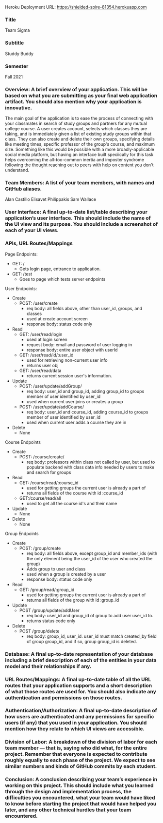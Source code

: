 Heroku Deployment URL:
https://shielded-spire-81354.herokuapp.com


### Title ###
Team Sigma
### Subtitle ### 
Studdy Buddy
### Semester ### 
Fall 2021
### Overview: A brief overview of your application. This will be based on what you are submitting as your final web application artifact. You should also mention why your application is innovative. ### 
The main goal of the application is to ease the process of connecting with your classmates in search of study groups and partners for any mutual college course. A user creates account, selects which classes they are taking, and is immediately given a list of existing study groups within that class. They can also create and delete their own groups, specifying details like meeting times, specific professor of the group's course, and maximum size. Something like this would be possible with a more broadly-applicable social media platform, but having an interface built speciically for this task helps overcoming the all-too-common inertia and imposter syndrome following the thought reaching out to peers with help on content you don't understand. 
### Team Members: A list of your team members, with names and GitHub aliases. ### 
Alan Castillo
Elisavet Philippakis
Sam Wallace
### User Interface: A final up-to-date list/table describing your application’s user interface. This should include the name of the UI view and its purpose. You should include a screenshot of each of your UI views. ### 

### APIs, URL Routes/Mappings ### 

Page Endpoints:

* GET: /
    * Gets login page, entrance to application.
* GET: /test
    * Goes to page which tests server endpoints

User Endpoints:

* Create
    * POST: /user/create
        * req body: all fields above, other than user_id, groups, and classes
        * used at create account screen
        * response body: status code only
* Read
    * GET: /user/read/login
        * used at login screen
        * request body: email and password of user logging in
        * response body: entire user object with userId
    * GET: /user/read/id/:user_id
        * used for retrieving non-current user info
        * returns user obj
    * GET: /user/read/data
        * returns current session user's information.
* Update
    * POST: /user/update/addGroup/
        * req body: user_id and group_id, adding group_id to groups member of user identified by user_id
        * used when current user joins or creates a group
    * POST: /user/update/addCourse/
        * req body: user_id and course_id, adding course_id to groups member of user identified by user_id
        * used when current user adds a course they are in
* Delete
    * None

Course Endpoints

* Create
    * POST: /course/create/
        * req body: professors within class not called by user, but used to populate backend with class data info needed by users to make and search for groups
* Read
    * GET: /course/read/:course_id
        * used for getting groups the current user is already a part of
        * returns all fields of the course with id :course_id
    * GET:/course/read/all
        * used to get all the course id's and their name
* Update
    * None
* Delete
    * None

Group Endpoints
* Create
    * POST: /group/create
        * req body: all fields above, except group_id and member_ids (with the only element being the user_id of the user who created the group)
        * Adds group to user and class
        * used when a group is created by a user
        * response body: status code only
* Read
    * GET: /group/read/:group_id
        * used for getting groups the current user is already a part of
        * returns all fields of the group with id :group_id
* Update
    * POST /group/update/addUser
        * req body: user_id and group_id of group to add user user_id to.
        * returns status code only
* Delete 
    * POST /group/delete
        * req body: group_id, user_id. user_id must match created_by field of group group_id, and if so, group group_id is deleted. 

### Database: A final up-to-date representation of your database including a brief description of each of the entities in your data model and their relationships if any. ### 

### URL Routes/Mappings: A final up-to-date table of all the URL routes that your application supports and a short description of what those routes are used for. You should also indicate any authentication and permissions on those routes. ### 

### Authentication/Authorization: A final up-to-date description of how users are authenticated and any permissions for specific users (if any) that you used in your application. You should mention how they relate to which UI views are accessible. ### 

### Division of Labor: A breakdown of the division of labor for each team member — that is, saying who did what, for the entire project. Remember that everyone is expected to contribute roughly equally to each phase of the project. We expect to see similar numbers and kinds of GitHub commits by each student. ### 

### Conclusion: A conclusion describing your team’s experience in working on this project. This should include what you learned through the design and implementation process, the difficulties you encountered, what your team would have liked to know before starting the project that would have helped you later, and any other technical hurdles that your team encountered. ### 